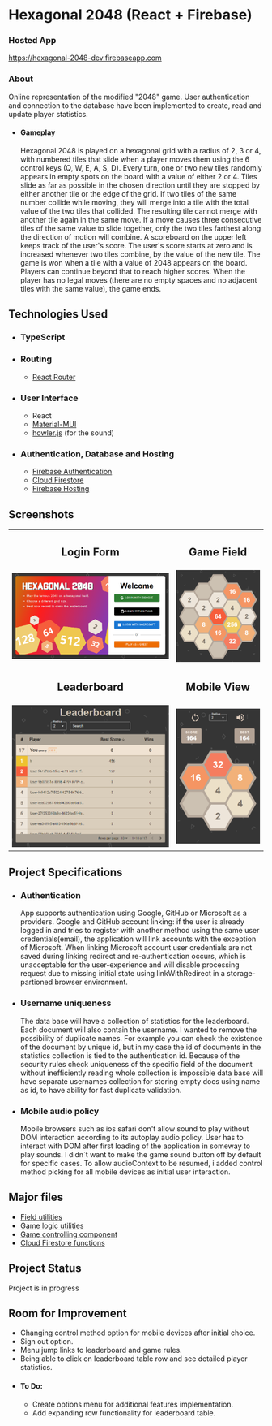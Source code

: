 # Hexagonal 2048 (React + Firebase)

### Hosted App 
https://hexagonal-2048-dev.firebaseapp.com

### About

Online representation of the modified "2048" game. User authentication and connection to the database have been implemented to create, read and update player statistics. 
 - #### Gameplay
    Hexagonal 2048 is played on a hexagonal grid with a radius of 2, 3 or 4, with numbered tiles that slide when a player moves them using the 6 control keys (Q, W, E, A, S, D). Every turn, one or two new tiles randomly appears in empty spots on the board with a value of either 2 or 4. Tiles slide as far as possible in the chosen direction until they are stopped by either another tile or the edge of the grid. If two tiles of the same number collide while moving, they will merge into a tile with the total value of the two tiles that collided. The resulting tile cannot merge with another tile again in the same move. If a move causes three consecutive tiles of the same value to slide together, only the two tiles farthest along the direction of motion will combine. A scoreboard on the upper left keeps track of the user's score. The user's score starts at zero and is increased whenever two tiles combine, by the value of the new tile. The game is won when a tile with a value of 2048 appears on the board. Players can continue beyond that to reach higher scores. When the player has no legal moves (there are no empty spaces and no adjacent tiles with the same value), the game ends.

## Technologies Used

- ### TypeScript

- ### Routing
  - [React Router](https://reactrouter.com/en/main)

- ### User Interface
  - React
  - [Material-MUI](https://mui.com/)
  - [howler.js](https://howlerjs.com/) (for the sound)
  
- ### Authentication, Database and Hosting
  - [Firebase Authentication](https://firebase.google.com/docs/auth)
  - [Cloud Firestore](https://firebase.google.com/docs/firestore)
  - [Firebase Hosting](https://firebase.google.com/docs/hosting)


## Screenshots
<table>
  <tr>
    <td> <h2 align="center">Login Form</h2> </td>
    <td> <h2 align="center">Game Field</h2> </td>
  </tr>
  <tr>
    <td> <img src="https://github.com/nick-r-o-s-e/Hexagonal-2048/blob/main/src/assets/screenshots/LoginForm-screenshot.png"  alt="1" width = 100%  ></td>
    <td> <img src="https://github.com/nick-r-o-s-e/Hexagonal-2048/blob/main/src/assets/screenshots/Field-screenshot.png"  alt="1" width = 100%  ></td>
  </tr> 
  <tr>
    <td> <h2 align="center">Leaderboard</h2> </td>
    <td> <h2 align="center">Mobile View</h2> </td>
  </tr>
  <tr>
    <td> <img src="https://github.com/nick-r-o-s-e/Hexagonal-2048/blob/main/src/assets/screenshots/Leaderboard-screenshot.png"  alt="1" width = 100%  ></td>
    <td> <img src="https://github.com/nick-r-o-s-e/Hexagonal-2048/blob/main/src/assets/screenshots/MobileView-screenshot.png"  alt="1" width = 100%  ></td>
  </tr> 
</table>

## Project Specifications

- ### Authentication 
  App supports authentication using Google, GitHub or Microsoft as a providers. Google and GitHub account linking: if the user is already logged in and tries to register with another method using the same user credentials(email), the application will link accounts with the exception of Microsoft. When linking Microsoft account user credentials are not saved during linking redirect and re-authentication occurs, which is unacceptable for the user-experience and will disable processing request due to missing initial state using linkWithRedirect in a storage-partioned browser environment.

- ### Username uniqueness
  The data base will have a collection of statistics for the leaderboard. Each document will also contain the username. I wanted to remove the possibility of duplicate names. For example you can check the existence of the document by unique id, but in my case the id of documents in the statistics collection is tied to the authentication id. Because of the security rules check uniqueness of the specific field of the document without inefficiently reading whole collection is impossible data base will have separate usernames collection for storing empty docs using name as id, to have ability for fast duplicate validation. 

- ### Mobile audio policy
  Mobile browsers such as ios safari don't allow sound to play without DOM interaction according to its autoplay audio policy. User has to interact with DOM after first loading of the application in someway to play sounds. I didn`t want to make the game sound button off by default for specific cases. To allow audioContext to be resumed, i added control method picking for all mobile devices as initial user interaction.

## Major files

- [Field utilities](https://github.com/nick-r-o-s-e/Hexagonal-2048/blob/main/src/utils/gameUtils/fieldUtils.ts) 
- [Game logic utilities](https://github.com/nick-r-o-s-e/Hexagonal-2048/blob/main/src/utils/gameUtils/gameLogicUtils.ts)
- [Game controlling component](https://github.com/nick-r-o-s-e/Hexagonal-2048/blob/main/src/components/Game/Game.tsx)
- [Cloud Firestore functions](https://github.com/nick-r-o-s-e/Hexagonal-2048/blob/main/src/firebase/firebase-db.ts)

## Project Status
Project is in progress

## Room for Improvement
- Changing control method option for mobile devices after initial choice.
- Sign out option.
- Menu jump links to leaderboard and game rules.
- Being able to click on leaderboard table row and see detailed player statistics.
- #### To Do:
  - Create options menu for additional features implementation.
  - Add expanding row functionality for leaderboard table.
